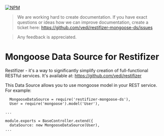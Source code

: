 [![NPM](https://nodei.co/npm/restifizer-mongoose-ds.png?compact=true)](https://npmjs.org/package/restifizer-mongoose-ds)

> We are working hard to create documentation. If you have exact questions or ideas how we can improve documentation, create a ticket here: https://github.com/vedi/restifizer-mongoose-ds/issues

> Any feedback is appreciated.

Mongoose Data Source for Restifizer
==========

Restifizer - it's a way to significantly simplify creation of full-functional RESTful services. It's available at:
https://github.com/vedi/restifizer

This Data Source allows you to use mongoose model in your REST service. For example:

```
  MongooseDataSource = require('restifizer-mongoose-ds'),
  User = require('mongoose').model('User'),

...

module.exports = BaseController.extend({
  dataSource: new MongooseDataSource(User),
...

```

